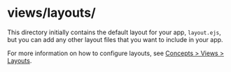 # views/layouts/

This directory initially contains the default layout for your app, `layout.ejs`, but you can add any other layout files that you want to include in your app.

For more information on how to configure layouts, see [Concepts > Views > Layouts](https://sailsjs.com/documentation/concepts/views/layouts).


<docmeta name="displayName" value="layouts">

